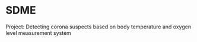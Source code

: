 # SDME
Project: Detecting corona suspects based on body temperature and oxygen level measurement system
